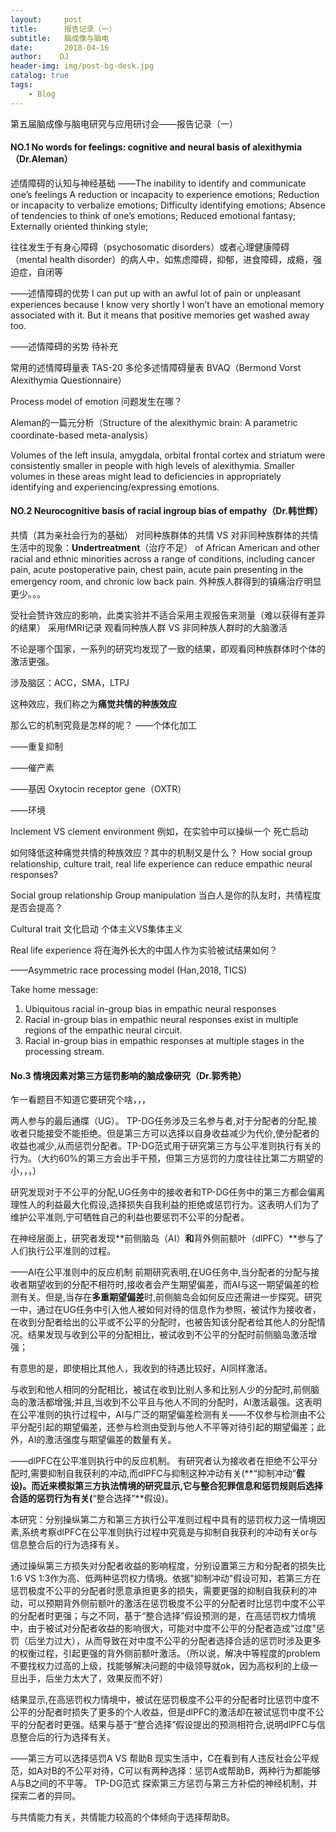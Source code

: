 ```yaml
---
layout:     post
title:      报告记录（一）
subtitle:   脑成像与脑电
date:       2018-04-16
author:    DJ
header-img: img/post-bg-desk.jpg
catalog: true
tags:
    - Blog
---
```



第五届脑成像与脑电研究与应用研讨会——报告记录（一）

#### NO.1 No words for feelings: cognitive and neural basis of alexithymia（Dr.Aleman）
述情障碍的认知与神经基础
——The inability to identify and communicate one’s feelings
A reduction or incapacity to experience emotions;
Reduction or incapacity to verbalize emotions;
Difficulty identifying emotions;
Absence of tendencies to think of one’s emotions;
Reduced emotional fantasy;
Externally oriented thinking style;

往往发生于有身心障碍（psychosomatic disorders）或者心理健康障碍（mental health disorder）的病人中，如焦虑障碍，抑郁，进食障碍，成瘾，强迫症，自闭等

——述情障碍的优势
I can put up with an awful lot of pain or unpleasant experiences because I know very shortly I won’t have an emotional memory associated with it. But it means that positive memories get washed away too.

——述情障碍的劣势
待补充


常用的述情障碍量表
TAS-20 多伦多述情障碍量表
BVAQ（Bermond Vorst Alexithymia Questionnaire）

Process model of emotion
问题发生在哪？

Aleman的一篇元分析（Structure of the alexithymic brain: A parametric coordinate-based meta-analysis）

Volumes of the left insula, amygdala, orbital frontal cortex and striatum were consistently smaller in people with high levels of alexithymia. Smaller volumes in these areas might lead to deficiencies in appropriately identifying and experiencing/expressing emotions.

#### NO.2 Neurocognitive basis of racial ingroup bias of empathy（Dr.韩世辉）
共情（其为亲社会行为的基础）
对同种族群体的共情 VS 对非同种族群体的共情
生活中的现象：**Undertreatment**（治疗不足） of African American and other racial and ethnic minorities across a range of conditions, including cancer pain, acute postoperative pain, chest pain, acute pain presenting in the emergency room, and chronic low back pain. 外种族人群得到的镇痛治疗明显更少。。。

受社会赞许效应的影响，此类实验并不适合采用主观报告来测量（难以获得有差异的结果）
采用fMRI记录 观看同种族人群 VS 非同种族人群时的大脑激活

不论是哪个国家，一系列的研究均发现了一致的结果，即观看同种族群体时个体的激活更强。

涉及脑区：ACC，SMA，LTPJ

这种效应，我们称之为**痛觉共情的种族效应**

那么它的机制究竟是怎样的呢？
——个体化加工

——重复抑制

——催产素

——基因
Oxytocin receptor gene（OXTR）

——环境


Inclement VS clement environment
例如，在实验中可以操纵一个 死亡启动


如何降低这种痛觉共情的种族效应？其中的机制又是什么？
How social group relationship, culture trait, real life experience can reduce empathic neural responses?

Social group relationship
Group manipulation
当白人是你的队友时，共情程度是否会提高？

Cultural trait
文化启动
个体主义VS集体主义

Real life experience
将在海外长大的中国人作为实验被试结果如何？

——Asymmetric race processing model (Han,2018, TICS)

Take home message:
1.	Ubiquitous racial in-group bias in empathic neural responses
2.	Racial in-group bias in empathic neural responses exist in multiple regions of the empathic neural circuit.
3.	Racial in-group bias in empathic responses at multiple stages in the processing stream.


#### No.3 情境因素对第三方惩罚影响的脑成像研究（Dr.郭秀艳）

乍一看题目不知道它要研究个啥，，，

两人参与的最后通牒（UG）。
TP-DG任务涉及三名参与者,对于分配者的分配,接收者只能接受不能拒绝。但是第三方可以选择以自身收益减少为代价,使分配者的收益也减少,从而惩罚分配者。TP-DG范式用于研究第三方与公平准则执行有关的行为。（大约60%的第三方会出手干预，但第三方惩罚的力度往往比第二方期望的小，，，）


研究发现对于不公平的分配,UG任务中的接收者和TP-DG任务中的第三方都会偏离理性人的利益最大化假设,选择损失自我利益的拒绝或惩罚行为。这表明人们为了维护公平准则,宁可牺牲自己的利益也要惩罚不公平的分配者。

在神经层面上，研究者发现**前侧脑岛（AI）**和**背外侧前额叶（dlPFC）**参与了人们执行公平准则的过程。

——AI在公平准则中的反应机制
前期研究表明,在UG任务中,当分配者的分配与接收者期望收到的分配不相符时,接收者会产生期望偏差，而AI与这一期望偏差的检测有关。但是,当存在**多重期望偏差**时,前侧脑岛会如何反应还需进一步探究。研究一中，通过在UG任务中引入他人被如何对待的信息作为参照，被试作为接收者，在收到分配者给出的公平或不公平的分配时，也被告知该分配者给其他人的分配情况。结果发现与收到公平的分配相比，被试收到不公平的分配时前侧脑岛激活增强；

有意思的是，即使相比其他人，我收到的待遇比较好，AI同样激活。

与收到和他人相同的分配相比，被试在收到比别人多和比别人少的分配时,前侧脑岛的激活都增强;并且,当收到不公平且与他人不同的分配时，AI激活最强。这表明在公平准则的执行过程中，AI与广泛的期望偏差检测有关——不仅参与检测由不公平分配引起的期望偏差，还参与检测由受到与他人不平等对待引起的期望偏差；此外，AI的激活强度与期望偏差的数量有关。

——dlPFC在公平准则执行中的反应机制。
有研究者认为接收者在拒绝不公平分配时,需要抑制自我获利的冲动,而dlPFC与抑制这种冲动有关(**“抑制冲动”**假设)。而近来模拟第三方执法情境的研究显示,它与整合犯罪信息和惩罚规则后选择合适的惩罚行为有关(**“整合选择”**假设)。

本研究：分别操纵第二方和第三方执行公平准则过程中具有的惩罚权力这一情境因素,系统考察dlPFC在公平准则执行过程中究竟是与抑制自我获利的冲动有关or与信息整合后的行为选择有关。

通过操纵第三方损失对分配者收益的影响程度，分别设置第三方和分配者的损失比1:6 VS 1:3作为高、低两种惩罚权力情境。依据"抑制冲动"假设可知，若第三方在惩罚极度不公平的分配者时愿意承担更多的损失，需要更强的抑制自我获利的冲动，可以预期背外侧前额叶的激活在惩罚极度不公平的分配者时比惩罚中度不公平的分配者时更强；与之不同，基于“整合选择”假设预测的是，在高惩罚权力情境中，由于被试对分配者收益的影响很大，可能对中度不公平的分配者造成"过度"惩罚（后坐力过大），从而导致在对中度不公平的分配者选择合适的惩罚时涉及更多的权衡过程，引起更强的背外侧前额叶激活。（所以说，解决中等程度的problem不要找权力过高的上级，找能够解决问题的中级领导就ok，因为高权利的上级一旦出手，后坐力太大了，效果反而不好）

结果显示,在高惩罚权力情境中，被试在惩罚极度不公平的分配者时比惩罚中度不公平的分配者时损失了更多的个人收益，但是dlPFC的激活却在被试惩罚中度不公平的分配者时更强。结果与基于“整合选择”假设提出的预测相符合,说明dlPFC与信息整合后的行为选择有关。

——第三方可以选择惩罚A VS 帮助B
现实生活中，C在看到有人违反社会公平规范，如A对B的不公平对待，C可以有两种选择：惩罚A或帮助B，两种行为都能够A与B之间的不平等。
TP-DG范式 探索第三方惩罚与第三方补偿的神经机制，并探索二者的异同。

与共情能力有关，共情能力较高的个体倾向于选择帮助B。
